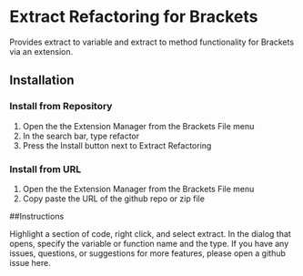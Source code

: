 # Extract Refactoring for Brackets

Provides extract to variable and extract to method functionality for Brackets via an extension.

## Installation
### Install from Repository

1. Open the the Extension Manager from the Brackets File menu
2. In the search bar, type refactor
3. Press the Install button next to Extract Refactoring

### Install from URL

1. Open the the Extension Manager from the Brackets File menu
2. Copy paste the URL of the github repo or zip file

##Instructions

Highlight a section of code, right click, and select extract. In the dialog that opens, specify the variable or function name and the type. If you have any issues, questions, or suggestions for more features, please open a github issue here.
